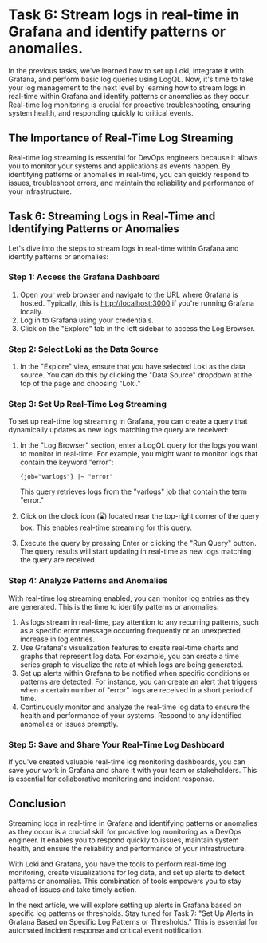 # Task 6: Stream logs in real-time in Grafana and identify patterns or anomalies.

In the previous tasks, we've learned how to set up Loki, integrate it with Grafana, and perform basic log queries using LogQL. Now, it's time to take your log management to the next level by learning how to stream logs in real-time within Grafana and identify patterns or anomalies as they occur. Real-time log monitoring is crucial for proactive troubleshooting, ensuring system health, and responding quickly to critical events.

## **The Importance of Real-Time Log Streaming**

Real-time log streaming is essential for DevOps engineers because it allows you to monitor your systems and applications as events happen. By identifying patterns or anomalies in real-time, you can quickly respond to issues, troubleshoot errors, and maintain the reliability and performance of your infrastructure.

## **Task 6: Streaming Logs in Real-Time and Identifying Patterns or Anomalies**

Let's dive into the steps to stream logs in real-time within Grafana and identify patterns or anomalies:

### **Step 1: Access the Grafana Dashboard**

1. Open your web browser and navigate to the URL where Grafana is hosted. Typically, this is [http://localhost:3000](http://localhost:3000/) if you're running Grafana locally.
2. Log in to Grafana using your credentials.
3. Click on the "Explore" tab in the left sidebar to access the Log Browser.

### **Step 2: Select Loki as the Data Source**

1. In the "Explore" view, ensure that you have selected Loki as the data source. You can do this by clicking the "Data Source" dropdown at the top of the page and choosing "Loki."

### **Step 3: Set Up Real-Time Log Streaming**

To set up real-time log streaming in Grafana, you can create a query that dynamically updates as new logs matching the query are received:

1. In the "Log Browser" section, enter a LogQL query for the logs you want to monitor in real-time. For example, you might want to monitor logs that contain the keyword "error":
    
    ```
    {job="varlogs"} |~ "error"
    ```
    
    This query retrieves logs from the "varlogs" job that contain the term "error."
    
2. Click on the clock icon (⌛) located near the top-right corner of the query box. This enables real-time streaming for this query.
3. Execute the query by pressing Enter or clicking the "Run Query" button. The query results will start updating in real-time as new logs matching the query are received.

### **Step 4: Analyze Patterns and Anomalies**

With real-time log streaming enabled, you can monitor log entries as they are generated. This is the time to identify patterns or anomalies:

1. As logs stream in real-time, pay attention to any recurring patterns, such as a specific error message occurring frequently or an unexpected increase in log entries.
2. Use Grafana's visualization features to create real-time charts and graphs that represent log data. For example, you can create a time series graph to visualize the rate at which logs are being generated.
3. Set up alerts within Grafana to be notified when specific conditions or patterns are detected. For instance, you can create an alert that triggers when a certain number of "error" logs are received in a short period of time.
4. Continuously monitor and analyze the real-time log data to ensure the health and performance of your systems. Respond to any identified anomalies or issues promptly.

### **Step 5: Save and Share Your Real-Time Log Dashboard**

If you've created valuable real-time log monitoring dashboards, you can save your work in Grafana and share it with your team or stakeholders. This is essential for collaborative monitoring and incident response.

## **Conclusion**

Streaming logs in real-time in Grafana and identifying patterns or anomalies as they occur is a crucial skill for proactive log monitoring as a DevOps engineer. It enables you to respond quickly to issues, maintain system health, and ensure the reliability and performance of your infrastructure.

With Loki and Grafana, you have the tools to perform real-time log monitoring, create visualizations for log data, and set up alerts to detect patterns or anomalies. This combination of tools empowers you to stay ahead of issues and take timely action.

In the next article, we will explore setting up alerts in Grafana based on specific log patterns or thresholds. Stay tuned for Task 7: "Set Up Alerts in Grafana Based on Specific Log Patterns or Thresholds." This is essential for automated incident response and critical event notification.